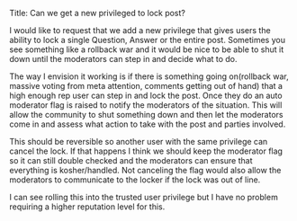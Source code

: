 Title: Can we get a new privileged to lock post?

I would like to request that we add a new privilege that gives users the ability to lock a single Question, Answer or the entire post.  Sometimes you see something like a rollback war and it would be nice to be able to shut it down until the moderators can step in and decide what to do.

The way I envision it working is if there is something going on(rollback war, massive voting from meta attention, comments getting out of hand) that a high enough rep user can step in and lock the post.  Once they do an auto moderator flag is raised to notify the moderators of the situation.  This will allow the community to shut something down and then let the moderators come in and assess what action to take with the post and parties involved.  

This should be reversible so another user with the same privilege can cancel the lock.  If that happens I think we should keep the moderator flag so it can still double checked and the moderators can ensure that everything is kosher/handled.  Not canceling the flag would also allow the moderators to communicate to the locker if the lock was out of line.

I can see rolling this into the trusted user privilege but I have no problem requiring a higher reputation level for this.
